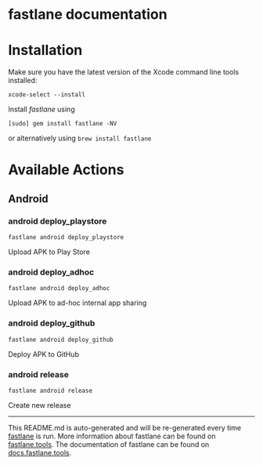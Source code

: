 fastlane documentation
================
# Installation

Make sure you have the latest version of the Xcode command line tools installed:

```
xcode-select --install
```

Install _fastlane_ using
```
[sudo] gem install fastlane -NV
```
or alternatively using `brew install fastlane`

# Available Actions
## Android
### android deploy_playstore
```
fastlane android deploy_playstore
```
Upload APK to Play Store
### android deploy_adhoc
```
fastlane android deploy_adhoc
```
Upload APK to ad-hoc internal app sharing
### android deploy_github
```
fastlane android deploy_github
```
Deploy APK to GitHub
### android release
```
fastlane android release
```
Create new release

----

This README.md is auto-generated and will be re-generated every time [fastlane](https://fastlane.tools) is run.
More information about fastlane can be found on [fastlane.tools](https://fastlane.tools).
The documentation of fastlane can be found on [docs.fastlane.tools](https://docs.fastlane.tools).
